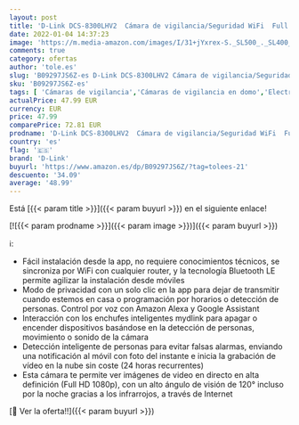 ```yaml
---
layout: post
title: 'D-Link DCS-8300LHV2  Cámara de vigilancia/Seguridad WiFi  Full HD  120°  visión Nocturna  Acceso Remoto con App  Amazon Alexa  grabación en la Nube por detección Personas  WPA3  ONVIF'
date: 2022-01-04 14:37:23
image: 'https://m.media-amazon.com/images/I/31+jYxrex-S._SL500_._SL400_.jpg'
comments: true
category: ofertas
author: 'tole.es'
slug: 'B09297JS6Z-es D-Link DCS-8300LHV2 Cámara de vigilancia/Seguridad WiFi...'
sku: 'B09297JS6Z-es'
tags: [ 'Cámaras de vigilancia','Cámaras de vigilancia en domo','Electrónica','Fotografía y videocámaras','alexa','d-link', ]
actualPrice: 47.99 EUR
currency: EUR
price: 47.99
comparePrice: 72.81 EUR
prodname: 'D-Link DCS-8300LHV2  Cámara de vigilancia/Seguridad WiFi  Full HD  120°  visión Nocturna  Acceso Remoto con App  Amazon Alexa  grabación en la Nube por detección Personas  WPA3  ONVIF'
country: 'es'
flag: '🇪🇸'
brand: 'D-Link'
buyurl: 'https://www.amazon.es/dp/B09297JS6Z/?tag=tolees-21'
descuento: '34.09'
average: '48.99'
---
```


Está [{{< param title >}}]({{< param buyurl >}}) en el siguiente enlace!

[![{{< param prodname >}}]({{< param image >}})]({{< param buyurl >}})

ℹ️:

- Fácil instalación desde la app, no requiere conocimientos técnicos, se sincroniza por WiFi con cualquier router, y la tecnología Bluetooth LE permite agilizar la instalación desde móviles
- Modo de privacidad con un solo clic en la app para dejar de transmitir cuando estemos en casa o programación por horarios o detección de personas. Control por voz con Amazon Alexa y Google Assistant
- Interacción con los enchufes inteligentes mydlink para apagar o encender dispositivos basándose en la detección de personas, movimiento o sonido de la cámara
- Detección inteligente de personas para evitar falsas alarmas, enviando una notificación al móvil con foto del instante e inicia la grabación de vídeo en la nube sin coste (24 horas recurrentes)
- Esta cámara te permite ver imágenes de video en directo en alta definición (Full HD 1080p), con un alto ángulo de visión de 120° incluso por la noche gracias a los infrarrojos, a través de Internet

[🛒 Ver la oferta!!]({{< param buyurl >}})
